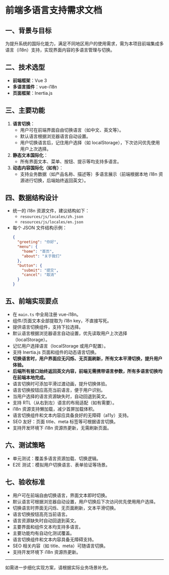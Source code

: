 # 前端多语言支持需求文档

## 一、背景与目标

为提升系统的国际化能力，满足不同地区用户的使用需求，需为本项目前端集成多语言（i18n）支持，实现界面内容的多语言管理与切换。

## 二、技术选型

- **前端框架**：Vue 3
- **多语言插件**：vue-i18n
- **页面框架**：Inertia.js

## 三、主要功能

1. **语言切换**：
   - 用户可在前端界面自由切换语言（如中文、英文等）。
   - 默认语言根据浏览器语言自动设置。
   - 用户切换语言后，记住用户选择（如 localStorage），下次访问优先使用用户上次选择。
2. **静态文本国际化**：
   - 所有界面文本、菜单、按钮、提示等均支持多语言。
3. **动态内容国际化（如有）**：
   - 支持业务数据（如产品名称、描述等）多语言展示（前端根据本地 i18n 资源进行切换，后端始终返回英文）。

## 四、数据结构设计

- 统一的 i18n 资源文件，建议结构如下：
  - `resources/js/locales/zh.json`
  - `resources/js/locales/en.json`
- 每个 JSON 文件结构示例：
  ```json
  {
    "greeting": "你好",
    "menu": {
      "home": "首页",
      "about": "关于我们"
    },
    "button": {
      "submit": "提交",
      "cancel": "取消"
    }
  }
  ```

## 五、前端实现要点

- 在 `main.ts` 中全局注册 vue-i18n。
- 组件/页面文本全部提取为 i18n key，不直接写死。
- 提供语言切换组件，支持下拉选择。
- 默认语言根据浏览器语言自动设置，优先读取用户上次选择（localStorage）。
- 记忆用户选择语言（localStorage 或用户配置）。
- 支持 Inertia.js 页面和组件的动态语言切换。
- **切换语言时，用户界面应无闪烁、无页面刷新，所有文本平滑切换，提升用户体验。**
- **后端所有接口始终返回英文内容，前端无需携带语言参数，所有多语言切换均在前端本地完成。**
- 语言切换时可添加平滑过渡动画，提升切换体验。
- 语言切换按钮应高亮当前语言，便于用户识别。
- 当用户选择的语言资源缺失时，自动回退到英文。
- 支持 RTL（从右到左）语言的布局适配（如有需要）。
- i18n 资源支持懒加载，减少首屏加载体积。
- 语言切换组件和文本内容应具备良好的无障碍（a11y）支持。
- SEO 友好：页面 title、meta 标签等可根据语言切换。
- 支持开发环境下 i18n 资源热更新，无需刷新页面。

## 六、测试策略

- 单元测试：覆盖多语言资源加载、切换逻辑。
- E2E 测试：模拟用户切换语言、表单验证等场景。

## 七、验收标准

- 用户可在前端自由切换语言，界面文本即时切换。
- 默认语言可根据浏览器自动设置，用户切换后下次访问优先使用用户选择。
- 切换语言时界面无闪烁、无页面刷新，文本平滑切换。
- 语言切换按钮高亮当前语言。
- 语言资源缺失时自动回退到英文。
- 主要界面和组件文本均支持多语言。
- 主要功能均有自动化测试覆盖。
- 语言切换组件和文本内容具备无障碍支持。
- SEO 相关内容（如 title、meta）可随语言切换。
- 支持开发环境下 i18n 资源热更新。

---

如需进一步细化实现方案，请根据实际业务场景补充。 